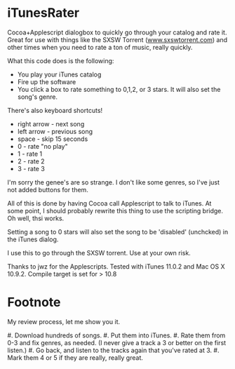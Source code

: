 iTunesRater
===========

Cocoa+Applescript dialogbox to quickly go through your catalog and rate it.
Great for use with things like the SXSW Torrent (www.sxswtorrent.com) and other times when you need to rate a ton of music, really quickly.

What this code does is the following:

* You play your iTunes catalog
* Fire up the software
* You click a box to rate something to 0,1,2, or 3 stars. It will also set the song's genre. 

There's also keyboard shortcuts!

* right arrow - next song
* left arrow - previous song
* space - skip 15 seconds
* 0 - rate "no play"
* 1 - rate 1
* 2 - rate 2
* 3 - rate 3

I'm sorry the genee's are so strange. 
I don't like some genres, so I've just not added buttons for them.

All of this is done by having Cocoa call Applescript to talk to iTunes. At some point, I should probably rewrite this thing to use the scripting bridge. Oh well, thsi works. 

Setting a song to 0 stars will also set the song to be 'disabled' (unchcked) in the iTunes dialog.

I use this to go through the SXSW torrent. Use at your own risk.

Thanks to jwz for the Applescripts.
Tested with iTunes 11.0.2 and Mac OS X 10.9.2. Compile target is set for > 10.8

Footnote
==============

My review process, let me show you it. 

#. Download hundreds of songs.
#. Put them into iTunes.
#. Rate them from 0-3 and fix genres, as needed. (I never give a track a 3 or better on the first listen.)
#. Go back, and listen to the tracks again that you've rated at 3. 
#. Mark them 4 or 5 if they are really, really great. 

